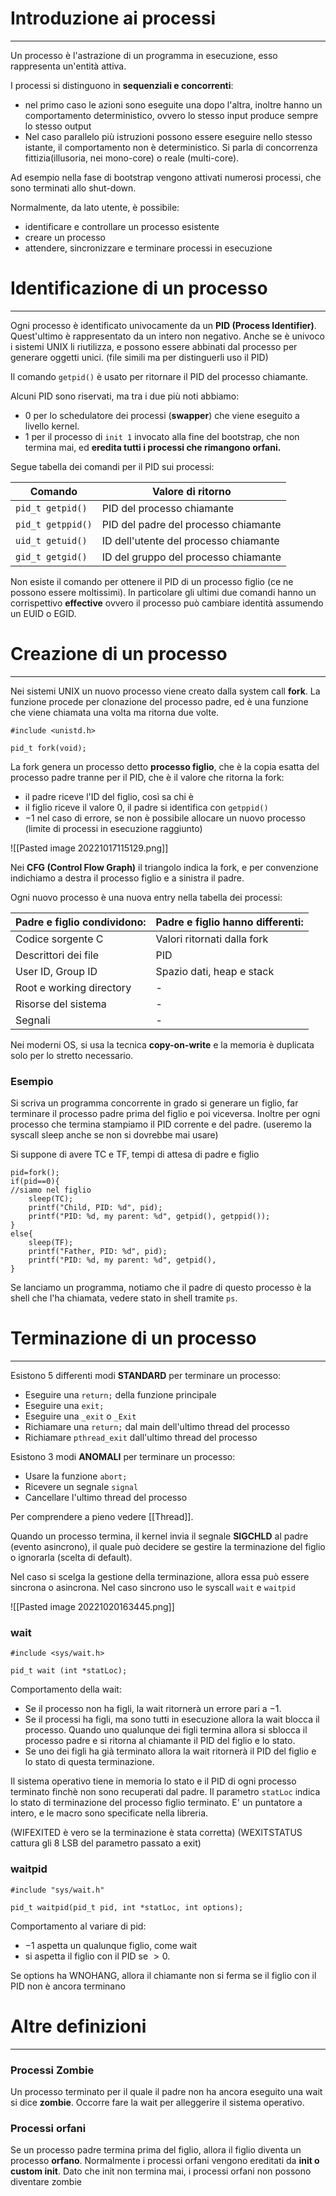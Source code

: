 # Introduzione ai processi
---
Un processo è l'astrazione di un programma in esecuzione, esso rappresenta un'entità attiva.

I processi si distinguono in **sequenziali e concorrenti**:
- nel primo caso le azioni sono eseguite una dopo l'altra, inoltre hanno un comportamento deterministico, ovvero lo stesso input produce sempre lo stesso output
- Nel caso parallelo più istruzioni possono essere eseguire nello stesso istante, il comportamento non è deterministico. Si parla di concorrenza fittizia(illusoria, nei mono-core) o reale (multi-core).

Ad esempio nella fase di bootstrap vengono attivati numerosi processi, che sono terminati allo shut-down.

Normalmente, da lato utente, è possibile:
- identificare e controllare un processo esistente
- creare un processo
- attendere, sincronizzare e terminare processi in esecuzione

# Identificazione di un processo
---
Ogni processo è identificato univocamente da un **PID (Process Identifier)**.
Quest'ultimo è rappresentato da un intero non negativo.
Anche se è univoco i sistemi UNIX li riutilizza, e possono essere abbinati dal processo per generare oggetti unici.
(file simili ma per distinguerli uso il PID)

Il comando `getpid()` è usato per ritornare il PID del processo chiamante.

Alcuni PID sono riservati, ma tra i due più noti abbiamo:
- $0$ per lo schedulatore dei processi (**swapper**) che viene eseguito a livello kernel.
- $1$ per il processo di `init 1` invocato alla fine del bootstrap, che non termina mai, ed **eredita tutti i processi che rimangono orfani.**

Segue tabella dei comandi per il PID sui processi:

| Comando           | Valore di ritorno                     |
| ----------------- | ------------------------------------- |
| `pid_t getpid()`  | PID del processo chiamante            |
| `pid_t getppid()` | PID del padre del processo chiamante  |
| `uid_t getuid()`  | ID dell'utente del processo chiamante |
| `gid_t getgid()`  | ID del gruppo del processo chiamante  |

Non esiste il comando per ottenere il PID di un processo figlio (ce ne possono essere moltissimi).
In particolare gli ultimi due comandi hanno un corrispettivo **effective** ovvero il processo può cambiare identità assumendo un EUID o EGID.


# Creazione di un processo
---
Nei sistemi UNIX un nuovo processo viene creato dalla system call **fork**. La funzione procede per clonazione del processo padre, ed è una funzione che viene chiamata una volta ma ritorna due volte.

```
#include <unistd.h>

pid_t fork(void);
```

La fork genera un processo detto **processo figlio**, che è la copia esatta del processo padre tranne per il PID, che è il valore che ritorna la fork:
- il padre riceve l'ID del figlio, così sa chi è
- il figlio riceve il valore $0$, il padre si identifica con `getppid()`
- $-1$ nel caso di errore, se non è possibile allocare un nuovo processo (limite di processi in esecuzione raggiunto)

![[Pasted image 20221017115129.png]]

Nei **CFG (Control Flow Graph)** il triangolo indica la fork, e per convenzione indichiamo a destra il processo figlio e a sinistra il padre.

Ogni nuovo processo è una nuova entry nella tabella dei processi:

| **Padre e figlio condividono:** | **Padre e figlio hanno differenti:**|
| -------------------------- | ------------------------------- |
| Codice sorgente C          | Valori ritornati dalla fork     |
| Descrittori dei file       | PID                             |
| User ID, Group ID          | Spazio dati, heap e stack       |
| Root e working directory   | -                                |
| Risorse del sistema        |  -                               |
| Segnali                    |   -                              |

Nei moderni OS, si usa la tecnica **copy-on-write** e la memoria è duplicata solo per lo stretto necessario.

### Esempio
Si scriva un programma concorrente in grado si generare un figlio, far terminare il processo padre prima del figlio e poi viceversa.
Inoltre per ogni processo che termina stampiamo il PID corrente e del padre.
(useremo la syscall sleep anche se non si dovrebbe mai usare)

Si suppone di avere TC e TF, tempi di attesa di padre e figlio

```
pid=fork();
if(pid==0){
//siamo nel figlio
	sleep(TC);
	printf("Child, PID: %d", pid);
	printf("PID: %d, my parent: %d", getpid(), getppid());
} 
else{
	sleep(TF);
	printf("Father, PID: %d", pid);
	printf("PID: %d, my parent: %d", getpid(),
}
```

Se lanciamo un programma, notiamo che il padre di questo processo è la shell che l'ha chiamata, vedere stato in shell tramite `ps`.

# Terminazione di un processo
---
Esistono 5 differenti modi  **STANDARD** per terminare un processo:
- Eseguire una `return;` della funzione principale
- Eseguire una `exit;`
- Eseguire una `_exit` o `_Exit`
- Richiamare una `return;` dal main dell'ultimo thread del processo
- Richiamare `pthread_exit` dall'ultimo thread del processo

Esistono 3 modi **ANOMALI** per terminare un processo:
- Usare la funzione `abort;`
- Ricevere un segnale `signal`
- Cancellare l'ultimo thread del processo

Per comprendere a pieno vedere [[Thread]].

Quando un processo termina, il kernel invia il segnale **SIGCHLD** al padre (evento asincrono), il quale può decidere se gestire la terminazione del figlio o ignorarla (scelta di default).

Nel caso si scelga la gestione della terminazione, allora essa può essere sincrona o asincrona.
Nel caso sincrono uso le syscall `wait` e `waitpid`

![[Pasted image 20221020163445.png]]

### wait 

```
#include <sys/wait.h>

pid_t wait (int *statLoc);
```

Comportamento della wait:
- Se il processo non ha figli, la wait ritornerà un errore pari a $-1$.
- Se il processi ha figli, ma sono tutti in esecuzione allora la wait blocca il processo. Quando uno qualunque dei figli termina allora si sblocca il processo padre e si ritorna al chiamante il PID del figlio e lo stato.
- Se uno dei figli ha già terminato allora la wait ritornerà il PID del figlio e lo stato di questa terminazione.

Il sistema operativo tiene in memoria lo stato e il PID di ogni processo terminato finchè non sono recuperati dal padre.
Il parametro `statLoc` indica lo stato di terminazione del processo figlio terminato. E' un puntatore a intero, e le macro sono specificate nella libreria.

(WIFEXITED è vero se la terminazione è stata corretta)
(WEXITSTATUS cattura gli 8 LSB del parametro passato a exit)


### waitpid

```
#include "sys/wait.h"

pid_t waitpid(pid_t pid, int *statLoc, int options);
```

Comportamento al variare di pid:
- $-1$ aspetta un qualunque figlio, come wait
- si aspetta il figlio con il PID se $>0$.

Se options ha WNOHANG, allora il chiamante non si ferma se il figlio con il PID non è ancora terminano

# Altre definizioni
---

### Processi Zombie
Un processo terminato per il quale il padre non ha ancora eseguito una wait si dice **zombie**.
Occorre fare la wait per alleggerire il sistema operativo.

### Processi orfani
Se un processo padre termina prima del figlio, allora il figlio diventa un processo **orfano**.
Normalmente i processi orfani vengono ereditati da **init o custom init**.
Dato che init non termina mai, i processi orfani non possono diventare zombie